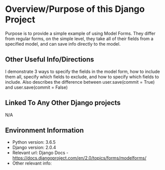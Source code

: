# Overview/Purpose of this Django Project
Purpose is to provide a simple example of using Model Forms. They differ from regular forms, on the simple level, they take all of their fields from a specified model, and can save info directly to the model.

## Other Useful Info/Directions
I demonstrate 3 ways to specify the fields in the model form, how to include them all, specify which fields to exclude, and how to specify which fields to include. Also describes the difference between user.save(commit = True) and user.save(commit = False)

## Linked To Any Other Django projects
N/A


## Environment Information
* Python version: 3.6.5
* Django version: 2.0.4
* Relevant url: Django Docs - https://docs.djangoproject.com/en/2.0/topics/forms/modelforms/
* Other relevant info:
